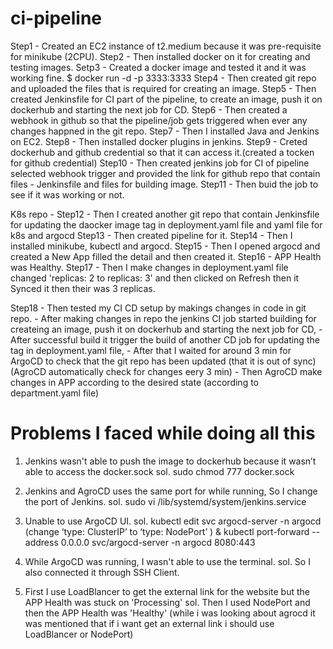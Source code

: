 # ci-pipeline

Step1 - Created an EC2 instance of t2.medium because it was pre-requisite for minikube (2CPU).
Step2 - Then installed docker on it for creating and testing images.
Setp3 - Created a docker image and tested it and it was working fine.
$ docker run -d -p 3333:3333 <image-name>
Step4 - Then created git repo and uploaded the files that is required for creating an image.
Step5 - Then created Jenkinsfile for CI part of the pipeline, to create an image, push it on dockerhub and starting the next job for CD.
Step6 - Then created a webhook in github so that the pipeline/job gets triggered when ever any changes happned in the git repo. 
Step7 - Then I installed Java and Jenkins on EC2.
Step8 - Then installed docker plugins in jenkins.
Step9 - Creted dockerhub and github credential so that it can access it.(created a tocken for github credential)
Step10 - Then created jenkins job for CI of pipeline selected webhook trigger and provided the link for github repo that contain files - Jenkinsfile and files for building image.
Step11 - Then buid the job to see if it was working or not.

K8s repo - 
Step12 - Then I created another git repo that contain Jenkinsfile for updating the daocker image tag in deployment.yaml file and yaml file for k8s and argocd
Step13 - Then created pipeline for it.
Step14 - Then I installed minikube, kubectl and argocd.
Step15 - Then I opened argocd and created a New App filled the detail and then created it.
Step16 - APP Health was Healthy.
Step17 - Then I make changes in deployment.yaml file changed 'replicas: 2 to replicas: 3' and then clicked on Refresh then it Synced it then their was 3 replicas.

Step18 - Then tested my CI CD setup by makings changes in code in git repo.
       - After making changes in repo the jenkins CI job started building for createing an image, push it on dockerhub and starting the next job for CD,
       - After successful build it trigger the build of another CD job for updating the tag in deployment.yaml file,
       - After that I waited for around 3 min for ArgoCD to check that the git repo has been updated (that it is out of sync) (AgroCD automatically check for changes eery 3 min)
       - Then AgroCD make changes in APP according to the desired state (according to department.yaml file)
       

# Problems I faced while doing all this
1. Jenkins wasn't able to push the image to dockerhub because it wasn’t able to access the docker.sock
sol. sudo chmod 777 docker.sock

2. Jenkins and AgroCD uses the same port for while running, So I change the port of Jenkins.
sol. sudo vi /lib/systemd/system/jenkins.service

3. Unable to use ArgoCD UI.
sol. kubectl edit svc argocd-server -n argocd  (change ‘type: ClusterIP’ to ‘type: NodePort’ ) &
   kubectl port-forward --address 0.0.0.0 svc/argocd-server -n argocd 8080:443

4. While ArgoCD was running, I wasn't able to use the terminal.
sol. So I also connected it through SSH Client. 

5. First I use LoadBlancer to get the external link for the website but the APP Health was stuck on 'Processing' 
sol. Then I used NodePort and then the APP Health was 'Healthy' (while i was looking about agrocd it was mentioned that if i want get an external link i should use LoadBlancer or NodePort)
